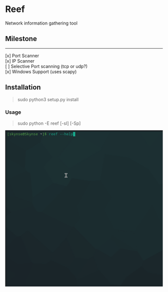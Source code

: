 # Reef 
Network information gathering tool


## Milestone
___

[x] Port Scanner\
[x] IP Scanner\
[ ] Selective Port scanning (tcp or udp?)\
[x] Windows Support (uses scapy)

## Installation

> sudo python3 setup.py install

### Usage

> sudo python -E reef [-sI] [-Sp]

![Preview](preview/preview.gif)
